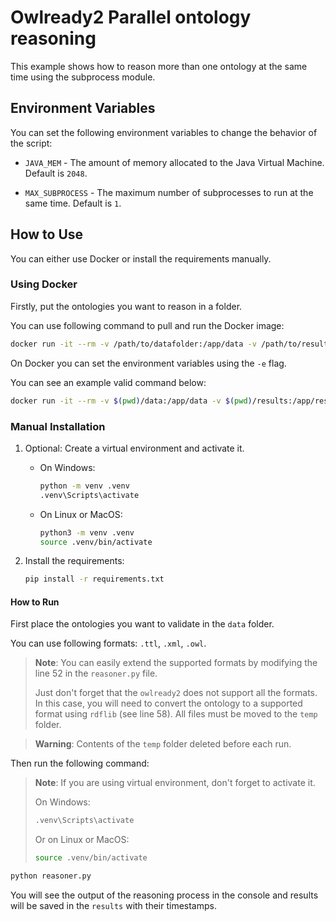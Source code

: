 # Owlready2 Parallel ontology reasoning

This example shows how to reason more than one ontology at the same time using
the subprocess module.

## Environment Variables

You can set the following environment variables to change the behavior of the
script:

- `JAVA_MEM` - The amount of memory allocated to the Java Virtual Machine.
  Default is `2048`.

- `MAX_SUBPROCESS` - The maximum number of subprocesses to run at the same time.
  Default is `1`.

## How to Use

You can either use Docker or install the requirements manually.

### Using Docker

Firstly, put the ontologies you want to reason in a folder.

You can use following command to pull and run the Docker image:

```bash
docker run -it --rm -v /path/to/datafolder:/app/data -v /path/to/resultfolder:/app/results -v ghcr.io/ensaremirerol/owlready2-example:latest
```

On Docker you can set the environment variables using the `-e` flag.

You can see an example valid command below:

```bash
docker run -it --rm -v $(pwd)/data:/app/data -v $(pwd)/results:/app/results -e JAVA_MEM=4096 -e MAX_SUBPROCESS=2 ghcr.io/ensaremirerol/owlready2-example:latest
```

### Manual Installation

1. Optional: Create a virtual environment and activate it.

   - On Windows:

     ```bash
     python -m venv .venv
     .venv\Scripts\activate
     ```

   - On Linux or MacOS:

     ```bash
     python3 -m venv .venv
     source .venv/bin/activate
     ```

2. Install the requirements:

   ```bash
   pip install -r requirements.txt
   ```

#### How to Run

First place the ontologies you want to validate in the `data` folder.

You can use following formats: `.ttl`, `.xml`, `.owl`.

> **Note**: You can easily extend the supported formats by modifying the line 52
> in the `reasoner.py` file.
>
> Just don't forget that the `owlready2` does not support all the formats. In
> this case, you will need to convert the ontology to a supported format using
> `rdflib` (see line 58). All files must be moved to the `temp` folder.

> **Warning**: Contents of the `temp` folder deleted before each run.

Then run the following command:

> **Note**: If you are using virtual environment, don't forget to activate it.
>
> On Windows:
>
> ```bash
> .venv\Scripts\activate
> ```
>
> Or on Linux or MacOS:
>
> ```bash
> source .venv/bin/activate
> ```

```bash
python reasoner.py
```

You will see the output of the reasoning process in the console and results will
be saved in the `results` with their timestamps.
